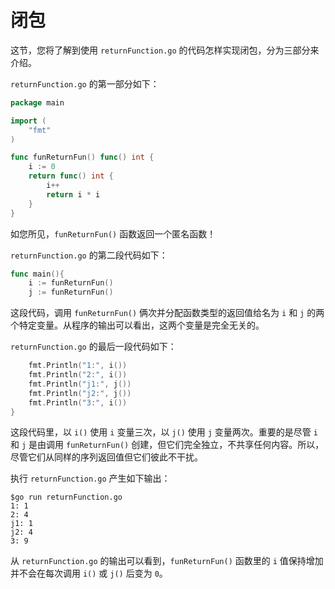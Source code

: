 # 闭包

这节，您将了解到使用 `returnFunction.go` 的代码怎样实现闭包，分为三部分来介绍。

`returnFunction.go` 的第一部分如下：

```go
package main

import (
    "fmt"
)

func funReturnFun() func() int {
    i := 0
    return func() int {
        i++
        return i * i
    }
}
```

如您所见，`funReturnFun()` 函数返回一个匿名函数！

`returnFunction.go` 的第二段代码如下：

```go
func main(){
    i := funReturnFun()
    j := funReturnFun()
```

这段代码，调用 `funReturnFun()` 俩次并分配函数类型的返回值给名为 `i` 和 `j` 的两个特定变量。从程序的输出可以看出，这两个变量是完全无关的。

`returnFunction.go` 的最后一段代码如下：

```go
    fmt.Println("1:", i())
    fmt.Println("2:", i())
    fmt.Println("j1:", j())
    fmt.Println("j2:", j())
    fmt.Println("3:", i())
}
```

这段代码里，以 `i()` 使用 `i` 变量三次，以 `j()` 使用 `j` 变量两次。重要的是尽管 `i` 和 `j` 是由调用 `funReturnFun()` 创建，但它们完全独立，不共享任何内容。所以，尽管它们从同样的序列返回值但它们彼此不干扰。

执行 `returnFunction.go` 产生如下输出：

```shell
$go run returnFunction.go
1: 1
2: 4
j1: 1
j2: 4
3: 9
```

从 `returnFunction.go` 的输出可以看到，`funReturnFun()` 函数里的 `i` 值保持增加并不会在每次调用 `i()` 或 `j()` 后变为 `0`。